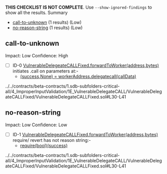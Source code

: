 **THIS CHECKLIST IS NOT COMPLETE**. Use `--show-ignored-findings` to show all the results.
Summary
 - [call-to-unknown](#call-to-unknown) (1 results) (Low)
 - [no-reason-string](#no-reason-string) (1 results) (Low)
## call-to-unknown
Impact: Low
Confidence: High
 - [ ] ID-0
[VulnerableDelegeateCALLFixed.forwardToWorker(address,bytes)](../../contracts/beta-contracts/1.sdb-subfolders-critical-all/4_ImproperInputValidation/1E_VulnerableDelegateCALL/VulnerableDelegateCALLFixed/VulnerableDelegateCALLFixed.sol#L30-L41) initiates .call on parameters at:- 
	- [(success,None) = workerAddress.delegatecall(callData)](../../contracts/beta-contracts/1.sdb-subfolders-critical-all/4_ImproperInputValidation/1E_VulnerableDelegateCALL/VulnerableDelegateCALLFixed/VulnerableDelegateCALLFixed.sol#L38)

../../contracts/beta-contracts/1.sdb-subfolders-critical-all/4_ImproperInputValidation/1E_VulnerableDelegateCALL/VulnerableDelegateCALLFixed/VulnerableDelegateCALLFixed.sol#L30-L41


## no-reason-string
Impact: Low
Confidence: Low
 - [ ] ID-1
[VulnerableDelegeateCALLFixed.forwardToWorker(address,bytes)](../../contracts/beta-contracts/1.sdb-subfolders-critical-all/4_ImproperInputValidation/1E_VulnerableDelegateCALL/VulnerableDelegateCALLFixed/VulnerableDelegateCALLFixed.sol#L30-L41) require/ revert has not reason string:- 
	- [require(bool)(success)](../../contracts/beta-contracts/1.sdb-subfolders-critical-all/4_ImproperInputValidation/1E_VulnerableDelegateCALL/VulnerableDelegateCALLFixed/VulnerableDelegateCALLFixed.sol#L39)

../../contracts/beta-contracts/1.sdb-subfolders-critical-all/4_ImproperInputValidation/1E_VulnerableDelegateCALL/VulnerableDelegateCALLFixed/VulnerableDelegateCALLFixed.sol#L30-L41


